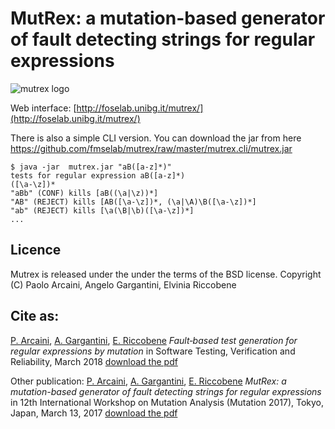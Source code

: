 # MutRex: a mutation-based generator of fault detecting strings for regular expressions

![mutrex logo](https://raw.githubusercontent.com/fmselab/mutrex/master/mutrexweb/WebContent/icon/mutrex_mid.png)

Web interface: [http://foselab.unibg.it/mutrex/](http://foselab.unibg.it/mutrex/)

There is also a simple CLI version. You can download the jar from here <https://github.com/fmselab/mutrex/raw/master/mutrex.cli/mutrex.jar>
```
$ java -jar  mutrex.jar "aB([a-z]*)"
tests for regular expression aB([a-z]*)
([\a-\z])*
"aBb" (CONF) kills [aB((\a|\z))*]
"AB" (REJECT) kills [AB([\a-\z])*, (\a|\A)\B([\a-\z])*]
"ab" (REJECT) kills [\a(\B|\b)([\a-\z])*]
...
```
## Licence

Mutrex is released under the under the terms of the BSD license. 
Copyright (C) Paolo Arcaini, Angelo Gargantini, Elvinia Riccobene

## Cite as:
[P. Arcaini](http://group-mmm.org/~arcaini/), [A. Gargantini](http://cs.unibg.it/gargantini/), [E. Riccobene](https://homes.di.unimi.it/riccobene/)
*Fault‐based test generation for regular expressions by mutation*
in Software Testing, Verification and Reliability, March 2018
[download the pdf](https://cs.unibg.it/gargantini/research/papers/mutrexSIstvr2017.pdf)

Other publication:
[P. Arcaini](http://group-mmm.org/~arcaini/), [A. Gargantini](http://cs.unibg.it/gargantini/), [E. Riccobene](https://homes.di.unimi.it/riccobene/)
*MutRex: a mutation-based generator of fault detecting strings for regular expressions*
in 12th International Workshop on Mutation Analysis (Mutation 2017), Tokyo, Japan, March 13, 2017
[download the pdf](http://cs.unibg.it/gargantini/research/papers/mutrex_mutation17.pdf)

